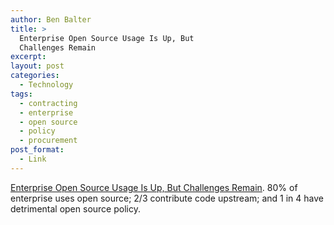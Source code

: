 ```yaml
---
author: Ben Balter
title: >
  Enterprise Open Source Usage Is Up, But
  Challenges Remain
excerpt:
layout: post
categories:
  - Technology
tags:
  - contracting
  - enterprise
  - open source
  - policy
  - procurement
post_format:
  - Link
---
```

[Enterprise Open Source Usage Is Up, But Challenges Remain][1]. 80% of enterprise uses open source; 2/3 contribute code upstream; and 1 in 4 have detrimental open source policy.

 [1]: http://techcrunch.com/2012/04/22/enterprise-open-source-usage-is-up-but-challenges-remain/?utm_source=feedburner&utm_medium=feed&utm_campaign=Feed:+Techcrunch+(TechCrunch)
